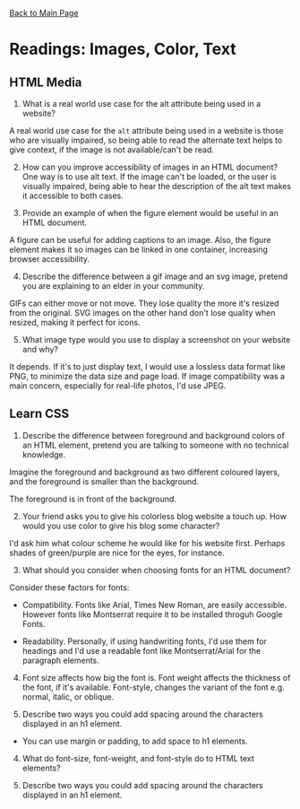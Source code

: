 [Back to Main Page](https://roguestar112.github.io/reading-notes/)

# Readings: Images, Color, Text

## HTML Media

1. What is a real world use case for the alt attribute being used in a website?

A real world use case for the `alt` attribute being used in a website is those who are visually impaired, so being able to read the alternate text helps to give context, if the image is not available/can't be read.

2. How can you improve accessibility of images in an HTML document?
 One way is to use alt text. If the image can't be loaded, or the user is visually impaired, being able to hear the description of the alt text makes it accessible to both cases.

3. Provide an example of when the figure element would be useful in an HTML document.

A figure can be useful for adding captions to an image.
Also, the figure element makes it so images can be linked in one container, increasing browser accessibility.

4. Describe the difference between a gif image and an svg image, pretend you are explaining to an elder in your community.

GIFs can either move or not move. They lose quality the more it's resized from the original. SVG images on the other hand don't lose quality when resized, making it perfect for icons.

5. What image type would you use to display a screenshot on your website and why?

It depends. If it's to just display text, I would use a lossless data format like PNG, to minimize
the data size and page load. If image compatibility was a main concern, especially for real-life photos, I'd use
JPEG.

## Learn CSS


1. Describe the difference between foreground and background colors of an HTML element, pretend you are talking to someone with no technical knowledge.

Imagine the foreground and background as two different coloured layers, and the foreground is smaller than the background.

The foreground is in front of the background.

2. Your friend asks you to give his colorless blog website a touch up. How would you use color to give his blog some character?

I'd ask him what colour scheme he would like for his website first. Perhaps shades of green/purple are nice for the eyes, for instance.

3. What should you consider when choosing fonts for an HTML document?

Consider these factors for fonts:
- Compatibility. Fonts like Arial, Times New Roman, are easily accessible. However fonts like Montserrat require it to be installed throguh Google Fonts.

- Readability. Personally, if using handwriting fonts, I'd use them for headings and I'd use a readable font like Montserrat/Arial for the paragraph elements.


4. Font size affects how big the font is. Font weight affects the thickness of the font, if it's available. Font-style, changes the variant of the font e.g. normal, italic, or oblique.

5. Describe two ways you could add spacing around the characters displayed in an h1 element.

- You can use margin or padding, to add space to h1 elements.






4. What do font-size, font-weight, and font-style do to HTML text elements?

5. Describe two ways you could add spacing around the characters displayed in an h1 element.
